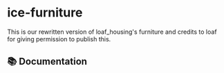 # ice-furniture

This is our rewritten version of loaf_housing's furniture and credits to loaf for giving permission to publish this.

## :books: Documentation
